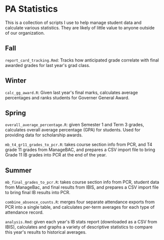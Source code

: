 # PA Statistics

This is a collection of scripts I use to help manage student data and calculate various statistics.  They are likely of little value to anyone outside of our organization.

## Fall

`report_card_tracking.Rmd`: Tracks how anticipated grade correlate with final awarded grades for last year's grad class.

## Winter

`calc_gg_award.R`: Given last year's final marks, calculates average percentages and ranks students for Governer General Award.

## Spring

`overall_average_percentage.R`: given Semester 1 and Term 3 grades, calculates overall average percentage (GPA) for students.  Used for providing data for scholarship awards.

`mb_t4_gr11_grades_to_pcr.R`: takes course section info from PCR, and T4 grade 11 grades from ManageBAC, and prepares a CSV import file to bring Grade 11 IB grades into PCR at the end of the year.

## Summer

`mb_final_grades_to_pcr.R`: takes course section info from PCR, student data from ManageBac, and final results from IBIS, and prepares a CSV import file to bring final IB results into PCR.

`combine_absence_counts.R`: merges four separate attendance exports from PCR into a single table, and calculates per-term averages for each type of attendance record.

`analysis.Rmd`: given each year's IB stats report (downloaded as a CSV from IBIS), calculates and graphs a variety of descriptive statistics to compare this year's results to historical averages. 
